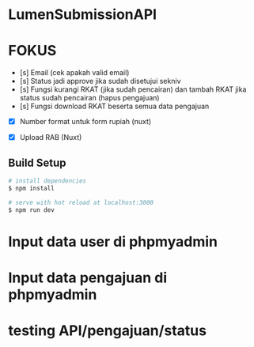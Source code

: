 # LumenSubmissionAPI
# FOKUS
- [s] Email (cek apakah valid email)
- [s] Status jadi approve jika sudah disetujui sekniv
- [s] Fungsi kurangi RKAT (jika sudah pencairan) dan tambah RKAT jika status sudah pencairan (hapus pengajuan)
- [s] Fungsi download RKAT beserta semua data pengajuan
- [x] Number format untuk form rupiah (nuxt)
- [x] Upload RAB (Nuxt)


## Build Setup

```bash
# install dependencies
$ npm install

# serve with hot reload at localhost:3000
$ npm run dev

```
# Input data user di phpmyadmin
# Input data pengajuan di phpmyadmin
# testing API/pengajuan/status

